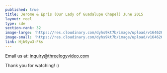 ```yaml
---
published: true
title: Jerome & Epris (Our Lady of Guadalupe Chapel) June 2015
layout: reel
type: sde
section-rank: 32
image-large: 'https://res.cloudinary.com/dyhs9kt7b/image/upload/v1646205503/Epris.jpg'
image-small: 'https://res.cloudinary.com/dyhs9kt7b/image/upload/v1646205503/Epris.jpg'
link: Hjb9yw3-Fks
---
```

Email us at: inquiry@threelogyvideo.com

Thank you for watching! :)
